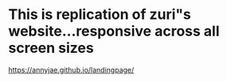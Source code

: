 # This is replication of zuri"s website...responsive across all screen sizes
https://annyjae.github.io/landingpage/
